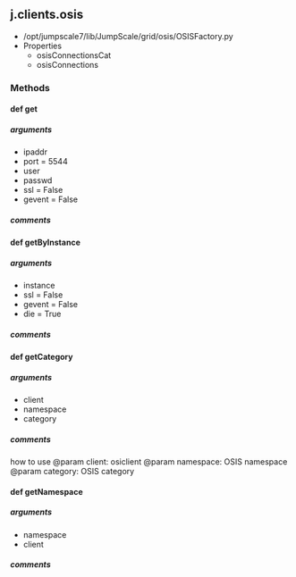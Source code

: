 ## j.clients.osis

- /opt/jumpscale7/lib/JumpScale/grid/osis/OSISFactory.py
- Properties
    - osisConnectionsCat
    - osisConnections

### Methods

#### def get 
##### arguments

- ipaddr
- port = 5544
- user
- passwd
- ssl = False
- gevent = False

##### comments

#### def getByInstance 
##### arguments

- instance
- ssl = False
- gevent = False
- die = True

##### comments

#### def getCategory 
##### arguments

- client
- namespace
- category

##### comments

how to use
@param client: osiclient
@param namespace: OSIS namespace
@param category: OSIS category

#### def getNamespace 
##### arguments

- namespace
- client

##### comments

